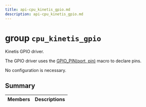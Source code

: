 ```yaml
---
title: api-cpu_kinetis_gpio.md
description: api-cpu_kinetis_gpio.md
---
```

# group `cpu_kinetis_gpio` 

Kinetis GPIO driver.

The GPIO driver uses the [GPIO_PIN(port, pin)](./doc/starlight-docs/src/content/docs/apidoc/api-undefined.md#group__drivers__periph__gpio_1gae29846b3ecd19a0b7c44ff80a37ae7c1) macro to declare pins.

No configuration is necessary.

## Summary

 Members                        | Descriptions                                
--------------------------------|---------------------------------------------

